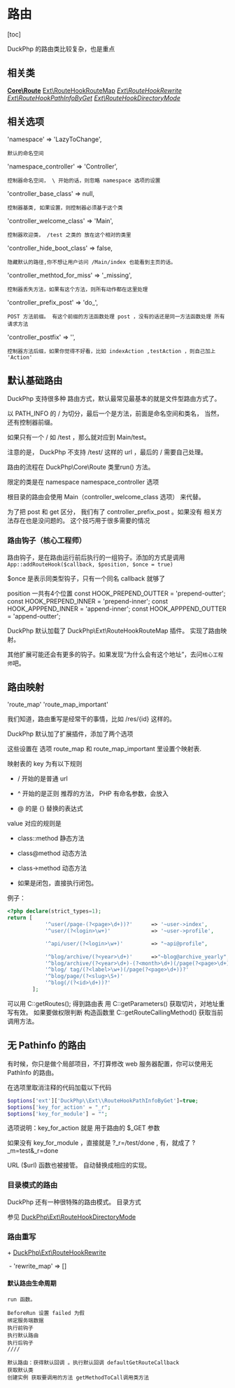 # 路由
[toc]

DuckPhp 的路由类比较复杂，也是重点

## 相关类

**[Core\\Route](ref/Core-Route.md)**
[Ext\\RouteHookRouteMap](ref/Ext-RouteHookRouteMap.md)
*[Ext\\RouteHookRewrite](ref/Ext-RouteHookRewrite.md)*
*[Ext\\RouteHookPathInfoByGet](ref/Ext-RouteHookPathInfoByGet.md)*
*[Ext\\RouteHookDirectoryMode](ref/RouteHookDirectoryMode.md)*

## 相关选项
'namespace' => 'LazyToChange',

	默认的命名空间
'namespace_controller' => 'Controller',

	控制器命名空间， \ 开始的话，则忽略 namespace 选项的设置
'controller_base_class' => null,

	控制器基类, 如果设置，则控制器必须基于这个类
'controller_welcome_class' => 'Main',

	控制器欢迎类， /test 之类的 放在这个相对的类里
'controller_hide_boot_class' => false,

	隐藏默认的路径,你不想让用户访问 /Main/index 也能看到主页的话。
'controller_methtod_for_miss' => '_missing',

	控制器丢失方法，如果有这个方法，则所有动作都在这里处理
'controller_prefix_post' => 'do_',

	POST 方法前缀。 有这个前缀的方法函数处理 post ，没有的话还是同一方法函数处理 所有请求方法
'controller_postfix' => '',

	控制器方法后缀，如果你觉得不好看，比如 indexAction ,testAction ，则自己加上 'Action'


##  默认基础路由

DuckPhp 支持很多种 路由方式，默认最常见最基本的就是文件型路由方式了。

以 PATH_INFO 的 / 为切分，最后一个是方法，前面是命名空间和类名， 当然，还有控制器前缀。

如果只有一个 / 如 /test ，那么就对应到 Main/test。

注意的是，  DuckPhp 不支持 /test/  这样的 url ，最后的 / 需要自己处理。


路由的流程在 DuckPhp\Core\Route 类里run() 方法。

限定的类是在  namespace namespace_controller 选项

根目录的路由会使用 Main（controller_welcome_class 选项） 来代替。

为了把 post 和 get 区分， 我们有了 controller_prefix_post 。如果没有 相关方法存在也是没问题的。 这个技巧用于很多需要的情况

### 路由钩子（核心工程师）

路由钩子，是在路由运行前后执行的一组钩子。添加的方式是调用 `App::addRouteHook($callback, $position, $once = true)`

$once 是表示同类型钩子，只有一个同名 callback 就够了

position 一共有4个位置
    const HOOK_PREPEND_OUTTER = 'prepend-outter';
    const HOOK_PREPEND_INNER = 'prepend-inner';
    const HOOK_APPPEND_INNER = 'append-inner';
    const HOOK_APPPEND_OUTTER = 'append-outter';

DuckPhp 默认加载了 DuckPhp\\Ext\\RouteHookRouteMap 插件。 实现了路由映射。

其他扩展可能还会有更多的钩子。如果发现“为什么会有这个地址”，去问`核心工程师`吧。

## 路由映射

'route_map'
'route_map_important'



我们知道，路由重写是经常干的事情，比如  /res/{id} 这样的。

DuckPhp 默认加了扩展插件，添加了两个选项

这些设置在 选项 route_map 和 route_map_important 里设置个映射表.

映射表的 key 为有以下规则

- / 开始的是普通 url

- ^ 开始的是正则 推荐的方法， PHP 有命名参数，会放入

- @ 的是 {} 替换的表达式

value 对应的规则是

- class::method 静态方法

- class@method 动态方法

- class->method 动态方法

- 如果是闭包，直接执行闭包。

例子：

```PHP
<?php declare(strict_types=1);
return [
            '^user(/page-(?<page>\d+))?'      => '~user->index',
            '^user/(?<login>\w+)'             => '~user->profile',

            '^api/user/(?<login>\w+)'         => "~api@profile",
            
            '^blog/archive/(?<year>\d+)'      =>"~blog@archive_yearly",
            '^blog/archive/(?<year>\d+)-(?<month>\d+)(/page(?<page>\d+))?'    =>"~blog@archive_monthly",
            '^blog/ tag/(?<label>\w+)(/page(?<page>\d+))?'                     =>"~blog@tag",
            '^blog/page/(?<slug>\S+)'                                         =>"~blog@post",
            '^blog(/(?<id>\d+))?'                                              =>"~blog@index",
        ];

```

可以用 C::getRoutes();  得到路由表
用 C::getParameters() 获取切片，对地址重写有效。
如果要做权限判断 构造函数里 C::getRouteCallingMethod() 获取当前调用方法。

## 无 Pathinfo 的路由

有时候，你只是做个局部项目，不打算修改 web 服务器配置，你可以使用无 PathInfo 的路由。

在选项里取消注释的代码加载以下代码

```php
$options['ext']['DuckPhp\\Ext\\RouteHookPathInfoByGet']=true;
$options['key_for_action' = "_r";
$options['key_for_module'] = "";
```
选项说明：key_for_action 就是 用于路由的 $\_GET 参数

如果没有 key_for_module ，直接就是  ?\_r=/test/done ,  有，就成了 ?\_m=test&_r=done

URL ($url) 函数也被接管。 自动替换成相应的实现。

### 目录模式的路由

DuckPhp 还有一种很特殊的路由模式。
目录方式

参见 [DuckPhp\\Ext\\RouteHookDirectoryMode](ref/RouteHookDirectoryMode.md)

### 路由重写

\+ [DuckPhp\Ext\RouteHookRewrite](Ext-RouteHookRewrite.md)

​    \- 'rewrite_map' => []
#### 默认路由生命周期
    run 函数。
    
    BeforeRun 设置 failed 为假
    绑定服务端数据
    执行前钩子
    执行默认路由
    执行后钩子
    ////
    
    默认路由：获得默认回调 。执行默认回调 defaultGetRouteCallback
    获取默认类
    创建实例 获取要调用的方法 getMethodToCall调用类方法
